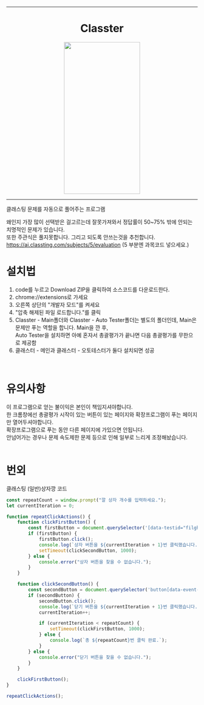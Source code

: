<hr>
<div align="center">
  <h1>Classter</h1>
	<img src="https://github.com/Tetr5/Classter/assets/166596134/12635dcc-e581-4491-b9bf-4c4533235722"  width="200" height="400">
  <hr>
</div>
클래스팅 문제를 자동으로 풀어주는 프로그램

왜인지 가장 많이 선택받은 걸고르는데 잘못가져와서 정답률이 50~75% 밖에 안되는 치명적인 문제가 있습니다.<br>또한 주관식은 풀지못합니다. 그리고 되도록 안쓰는것을 추천합니다.<br>
https://ai.classting.com/subjects/5/evaluation (5 부분엔 과목코드 넣으세요.)<br>

# 설치법 <br>
1. code를 누르고 Download ZIP을 클릭하여 소스코드를 다운로드한다.
2. chrome://extensions로 가세요
3. 오른쪽 상단의 "개발자 모드"를 켜세요
4. "압축 해제된 파일 로드합니다."를 클릭
5. Classter - Main폴더와 Classter - Auto Tester폴더는 별도의 폴더인데, Main은 문제만 푸는 역할을 합니다. Main을 깐 후,
<br>Auto Tester을 설치하면 아예 혼자서 총괄평가가 끝나면 다음 총괄평가를 무한으로 제공함
6. 클래스터 - 메인과 클래스터 - 오토테스터가 둘다 설치되면 성공
<br>

# 유의사항 <br>
이 프로그램으로 얻는 불이익은 본인이 책임지셔야합니다.<br>
한 크롬창에선 총괄평가 시작이 있는 버튼이 있는 페이지와 확장프로그램이 푸는 페이지만 열어두셔야합니다.<br>
확장프로그램으로 푸는 동안 다른 페이지에 가있으면 안됩니다.<br>
안넘어가는 경우나 문제 속도제한 문제 등으로 인해 일부로 느리게 조정해놨습니다.
<br>
<br>
# 번외 <br>
클래스팅 (일반)상자깡 코드
``` javascript
const repeatCount = window.prompt("깔 상자 개수를 입력하세요.");
let currentIteration = 0;

function repeatClickActions() {
    function clickFirstButton() {
        const firstButton = document.querySelector('[data-testid="filght-box-normal"][data-event-on="click"][data-event-name="FlightBoxClicked"][data-event-properties*="normal"]');
        if (firstButton) {
            firstButton.click();
            console.log(`상자 버튼을 ${currentIteration + 1}번 클릭했습니다.`);
            setTimeout(clickSecondButton, 1000);
        } else {
            console.error("상자 버튼을 찾을 수 없습니다.");
        }
    }

    function clickSecondButton() {
        const secondButton = document.querySelector('button[data-event-on="click"][data-event-name="CloseButtonClicked"][data-event-properties*="normal"]');
        if (secondButton) {
            secondButton.click();
            console.log(`닫기 버튼을 ${currentIteration + 1}번 클릭했습니다.`);
            currentIteration++;

            if (currentIteration < repeatCount) {
                setTimeout(clickFirstButton, 1000);
            } else {
                console.log(`총 ${repeatCount}번 클릭 완료.`);
            }
        } else {
            console.error("닫기 버튼을 찾을 수 없습니다.");
        }
    }

    clickFirstButton();
}

repeatClickActions();
```
